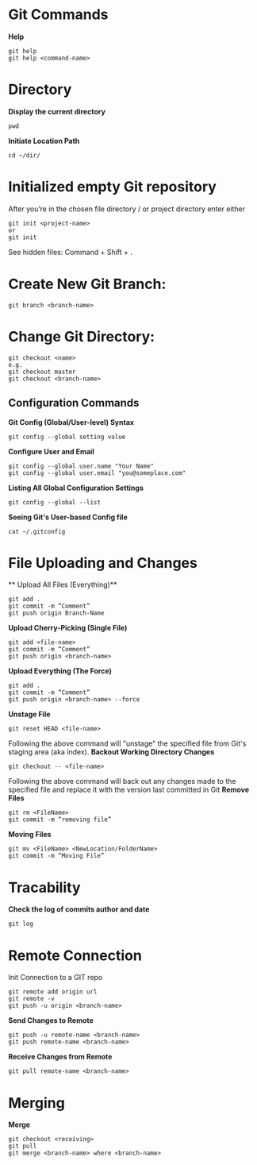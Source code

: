 # Git Commands
**Help**
```
git help
git help <command-name>
```
# Directory
**Display the current directory**
```
pwd
```
**Initiate Location Path**
```
cd ~/dir/
```
# Initialized empty Git repository
After you’re in the chosen file directory / or project directory enter either
```
git init <project-name>
or 
git init 
```
See hidden files: Command + Shift + .
# Create New Git Branch:
```
git branch <branch-name>
```
# Change Git Directory:
```
git checkout <name> 
e.g.
git checkout master
git checkout <branch-name>
```
## Configuration Commands
**Git Config (Global/User-level) Syntax**
```
git config --global setting value
```
**Configure User and Email**
```
git config --global user.name "Your Name"
git config --global user.email "you@someplace.com"
```
**Listing All Global Configuration Settings**
```
git config --global --list
```
**Seeing Git's User-based Config file**
```
cat ~/.gitconfig
```
# File Uploading and Changes
** Upload All Files (Everything)**
```
git add .
git commit -m “Comment”
git push origin Branch-Name
```
**Upload Cherry-Picking (Single File)**
```
git add <file-name>
git commit -m “Comment”
git push origin <branch-name>
```
**Upload Everything (The Force)**
```
git add .
git commit -m “Comment”
git push origin <branch-name> --force
 ```
**Unstage File**
```
git reset HEAD <file-name>
```
Following the above command will "unstage" the specified file from Git's staging area (aka index).
**Backout Working Directory Changes**
```
git checkout -- <file-name>
```
Following the above command will back out any changes made to the specified file and replace it with the version last committed in Git
**Remove Files**
```
git rm <FileName>
git commit -m “removing file”
```
**Moving Files**
```
git mv <FileName> <NewLocation/FolderName>
git commit -m “Moving File”
```
# Tracability
**Check the log of commits author and date**
```
git log
```
# Remote Connection
Init Connection to a GIT repo
```
git remote add origin url
git remote -v
git push -u origin <branch-name>
```
**Send Changes to Remote**
```
git push -u remote-name <branch-name>
git push remote-name <branch-name>
```
**Receive Changes from Remote**
```
git pull remote-name <branch-name>
```
# Merging
**Merge**
```
git checkout <receiving>
git pull
git merge <branch-name> where <branch-name>
```
